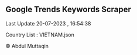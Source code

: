 

## Google Trends Keywords Scraper 
 
Last Update 20-07-2023 , 16:54:38

Country List :
VIETNAM.json



© Abdul Muttaqin 
